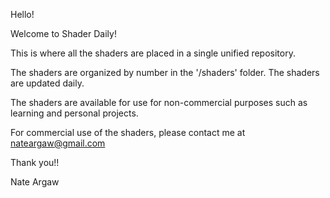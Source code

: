 Hello!

Welcome to Shader Daily!

This is where all the shaders are placed in a single unified repository. 

The shaders are organized by number in the '/shaders' folder. The shaders are updated daily.

The shaders are available for use for non-commercial purposes such as learning and personal projects.

For commercial use of the shaders, please contact me at nateargaw@gmail.com

Thank you!!

Nate Argaw
